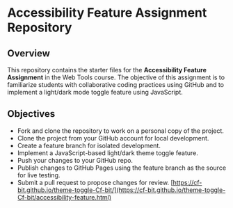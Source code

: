 # Accessibility Feature Assignment Repository

## Overview

This repository contains the starter files for the **Accessibility Feature Assignment** in the Web Tools course. The objective of this assignment is to familiarize students with collaborative coding practices using GitHub and to implement a light/dark mode toggle feature using JavaScript.

## Objectives

- Fork and clone the repository to work on a personal copy of the project.
- Clone the project from your GitHub account for local development.
- Create a feature branch for isolated development.
- Implement a JavaScript-based light/dark theme toggle feature.
- Push your changes to your GitHub repo.
- Publish changes to GitHub Pages using the feature branch as the source for live testing.
- Submit a pull request to propose changes for review.
[https://cf-bit.github.io/theme-toggle-Cf-bit/](https://cf-bit.github.io/theme-toggle-Cf-bit/accessibility-feature.html)
